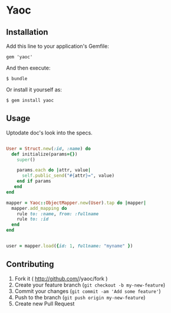 # Yaoc

## Installation

Add this line to your application's Gemfile:

    gem 'yaoc'

And then execute:

    $ bundle

Or install it yourself as:

    $ gem install yaoc

## Usage

Uptodate doc's look into the specs.

```ruby

User = Struct.new(:id, :name) do
  def initialize(params={})
    super()

    params.each do |attr, value|
      self.public_send("#{attr}=", value)
    end if params
   end
end

mapper = Yaoc::ObjectMapper.new(User).tap do |mapper|
  mapper.add_mapping do
    rule to: :name, from: :fullname
    rule to: :id
  end
end


user = mapper.load({id: 1, fullname: "myname" })


```

## Contributing

1. Fork it ( http://github.com/<my-github-username>/yaoc/fork )
2. Create your feature branch (`git checkout -b my-new-feature`)
3. Commit your changes (`git commit -am 'Add some feature'`)
4. Push to the branch (`git push origin my-new-feature`)
5. Create new Pull Request
